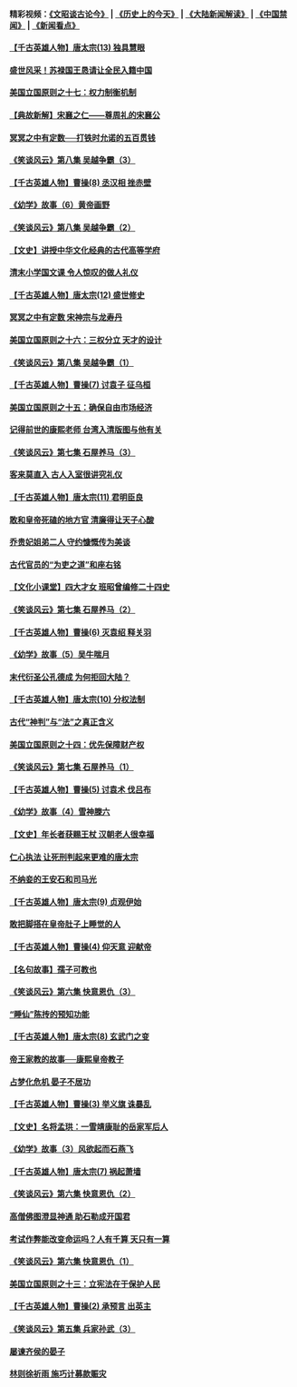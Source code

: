 #### 精彩视频：[《文昭谈古论今》](http://45.32.25.56/wenzhao) | [《历史上的今天》](http://45.32.25.56/today-in-history) | [《大陆新闻解读》](http://45.32.25.56/ntdtv-comedy) | [《中国禁闻》](http://45.32.25.56/ntdtv-news) | [《新闻看点》](http://45.32.25.56/news-insight) 

 #### [【千古英雄人物】唐太宗(13) 独具慧眼](../pages/nsc975/n8034179.md?t=02050031) 

#### [盛世风采！苏禄国王恳请让全民入籍中国](../pages/nsc975/n10992284.md?t=02050031) 

#### [美国立国原则之十七：权力制衡机制](../pages/nsc975/n11002624.md?t=02050031) 

#### [【典故新解】宋襄之仁——尊周礼的宋襄公](../pages/nsc975/n11018653.md?t=02050031) 

#### [冥冥之中有定数──打铁时允诺的五百贯钱](../pages/nsc975/n334213.md?t=02050031) 

#### [《笑谈风云》第八集 吴越争霸（3）](../pages/nsc975/n11010889.md?t=02050031) 

#### [【千古英雄人物】曹操(8) 丞汉相 挫赤壁](../pages/nsc975/n7662490.md?t=02050031) 

#### [《幼学》故事（6）黄帝画野](../pages/nsc975/n10990546.md?t=02050031) 

#### [《笑谈风云》第八集 吴越争霸（2）](../pages/nsc975/n10996834.md?t=02050031) 

#### [【文史】讲授中华文化经典的古代高等学府](../pages/nsc975/n11003895.md?t=02050031) 

#### [清末小学国文课 令人惊叹的做人礼仪](../pages/nsc975/n10980226.md?t=02050031) 

#### [【千古英雄人物】唐太宗(12) 盛世修史](../pages/nsc975/n8034115.md?t=02050031) 

#### [冥冥之中有定数 宋神宗与龙寿丹](../pages/nsc975/n11008770.md?t=02050031) 

#### [美国立国原则之十六：三权分立 天才的设计](../pages/nsc975/n10991293.md?t=02050031) 

#### [《笑谈风云》第八集 吴越争霸（1）](../pages/nsc975/n10987751.md?t=02050031) 

#### [【千古英雄人物】曹操(7) 讨袁子 征乌桓](../pages/nsc975/n7662459.md?t=02050031) 

#### [美国立国原则之十五：确保自由市场经济](../pages/nsc975/n10957715.md?t=02050031) 

#### [记得前世的康熙老师 台湾入清版图与他有关](../pages/nsc975/n11004761.md?t=02050031) 

#### [《笑谈风云》第七集 石屋养马（3）](../pages/nsc975/n10964155.md?t=02050031) 

#### [客来莫直入 古人入室很讲究礼仪](../pages/nsc975/n11002636.md?t=02050031) 

#### [【千古英雄人物】唐太宗(11) 君明臣良](../pages/nsc975/n8030388.md?t=02050031) 

#### [敢和皇帝死磕的地方官 清廉得让天子心酸](../pages/nsc975/n10999336.md?t=02050031) 

#### [乔贵妃姐弟二人 守约慷慨传为美谈](../pages/nsc975/n10842491.md?t=02050031) 

#### [古代官员的“为吏之道”和座右铭](../pages/nsc975/n10989890.md?t=02050031) 

#### [【文化小课堂】四大才女 班昭曾编修二十四史](../pages/nsc975/n10996143.md?t=02050031) 

#### [《笑谈风云》第七集 石屋养马（2）](../pages/nsc975/n10964109.md?t=02050031) 

#### [【千古英雄人物】曹操(6) 灭袁绍 释关羽](../pages/nsc975/n7662436.md?t=02050031) 

#### [《幼学》故事（5）吴牛喘月](../pages/nsc975/n10806013.md?t=02050031) 

#### [末代衍圣公孔德成 为何拒回大陆？](../pages/nsc975/n10992548.md?t=02050031) 

#### [【千古英雄人物】唐太宗(10) 分权法制](../pages/nsc975/n8025970.md?t=02050031) 

#### [古代“神判”与“法”之真正含义](../pages/nsc975/n10982291.md?t=02050031) 

#### [美国立国原则之十四：优先保障财产权](../pages/nsc975/n10954086.md?t=02050031) 

#### [《笑谈风云》第七集 石屋养马（1）](../pages/nsc975/n10964072.md?t=02050031) 

#### [【千古英雄人物】曹操(5) 讨袁术 伐吕布](../pages/nsc975/n7637126.md?t=02050031) 

#### [《幼学》故事（4）雪神滕六](../pages/nsc975/n10806012.md?t=02050031) 

#### [【文史】年长者获赐王杖 汉朝老人很幸福](../pages/nsc975/n10980263.md?t=02050031) 

#### [仁心执法 让死刑判起来更难的唐太宗](../pages/nsc975/n10979954.md?t=02050031) 

#### [不纳妾的王安石和司马光](../pages/nsc975/n2647438.md?t=02050031) 

#### [【千古英雄人物】唐太宗(9) 贞观伊始](../pages/nsc975/n8022938.md?t=02050031) 

#### [敢把脚搭在皇帝肚子上睡觉的人](../pages/nsc975/n10975530.md?t=02050031) 

#### [【千古英雄人物】曹操(4) 仰天意 迎献帝](../pages/nsc975/n7637003.md?t=02050031) 

#### [【名句故事】孺子可教也](../pages/nsc975/n10371944.md?t=02050031) 

#### [《笑谈风云》第六集 快意恩仇（3）](../pages/nsc975/n10953824.md?t=02050031) 

#### [“睡仙”陈抟的预知功能](../pages/nsc975/n10955272.md?t=02050031) 

#### [【千古英雄人物】唐太宗(8) 玄武门之变](../pages/nsc975/n7979461.md?t=02050031) 

#### [帝王家教的故事──康熙皇帝教子](../pages/nsc975/n10764254.md?t=02050031) 

#### [占梦化危机 晏子不居功](../pages/nsc975/n232663.md?t=02050031) 

#### [【千古英雄人物】曹操(3) 举义旗 诛暴乱](../pages/nsc975/n7576061.md?t=02050031) 

#### [【文史】名将孟珙：一雪靖康耻的岳家军后人](../pages/nsc975/n10949269.md?t=02050031) 

#### [《幼学》故事（3）风欲起而石燕飞](../pages/nsc975/n10806010.md?t=02050031) 

#### [【千古英雄人物】唐太宗(7) 祸起萧墙](../pages/nsc975/n7979459.md?t=02050031) 

#### [《笑谈风云》第六集 快意恩仇（2）](../pages/nsc975/n10950714.md?t=02050031) 

#### [高僧佛图澄显神通 助石勒成开国君](../pages/nsc975/n10960107.md?t=02050031) 

#### [考试作弊能改变命运吗？人有千算 天只有一算](../pages/nsc975/n10959716.md?t=02050031) 

#### [《笑谈风云》第六集 快意恩仇（1）](../pages/nsc975/n10938848.md?t=02050031) 

#### [美国立国原则之十三：立宪法在于保护人民](../pages/nsc975/n10942497.md?t=02050031) 

#### [【千古英雄人物】曹操(2) 承预言 出英主](../pages/nsc975/n7576051.md?t=02050031) 

#### [《笑谈风云》第五集 兵家孙武（3）](../pages/nsc975/n10938826.md?t=02050031) 

#### [屡谏齐侯的晏子](../pages/nsc975/n4602309.md?t=02050031) 

#### [林则徐祈雨 施巧计募款赈灾](../pages/nsc975/n10877741.md?t=02050031) 

